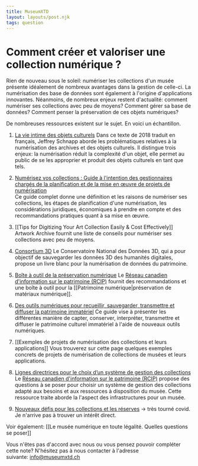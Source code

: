 ```yaml
---
title: MuseumXTD
layout: layouts/post.njk
tags: question
---
```

# Comment créer et valoriser une collection numérique ?
Rien de nouveau sous le soleil: numériser les collections d'un musée présente idéalement de nombreux avantages dans la gestion de celle-ci. La numérisation des base de données sont également à l'origine d'applications innovantes. Néanmoins, de nombreux enjeux restent d'actualité: comment numériser ses collections avec peu de moyens? Comment gérer sa base de données? Comment penser la préservation de ces objets numériques? 

De nombreuses ressources existent sur le sujet. En voici un échantillon. 

1. [La vie intime des objets culturels](https://journals.openedition.org/culturemusees/4871)
   Dans ce texte de 2018 traduit en français, Jeffrey Schnapp aborde les problématiques relatives à la numérisation des archives et des objets culturels. Il distingue trois enjeux: la numérisation réduit la complexité d'un objet, elle permet au public de se les approprier et produit des objets culturels en tant que tels. 
2. [Numérisez vos collections : Guide à l'intention des gestionnaires chargés de la planification et de la mise en œuvre de projets de numérisation](https://www.canada.ca/fr/reseau-information-patrimoine/services/numerisation/numerisez-collections-guide-gestionnaires.html)   
      Ce guide complet donne une définition et les raisons de numériser ses collections, les étapes de planification d'une numérisation, les considérations juridiques, économiques à prendre en compte et des recommandations pratiques quant à sa mise en œuvre. 
3. [[Tips for Digitizing Your Art Collection Easily & Cost Effectively]]
   Artwork Archive fournit une liste de conseils pour numériser ses collections avec peu de moyens.  
4. [Consortium 3D](https://3d.humanities.science/)
    Le Conservatoire National des Données 3D, qui a pour objectif de sauvegarder les données 3D des humanités digitales, propose un livre blanc pour la numérisation de données du patrimoine. 
5. [Boîte à outil de la préservation numérique](https://www.canada.ca/fr/reseau-information-patrimoine/services/preservation-numerique/boite-outils.html)
  Le [Réseau canadien d'information sur le patrimoine (RCIP)](https://www.canada.ca/fr/reseau-information-patrimoine.html) fournit des recommandations et une boîte à outil pour la [[Patrimoine numérique|préservation de matériaux numérique]]. 
6. [Des outils numériques pour recueillir, sauvegarder, transmettre et diffuser la patrimoine immatériel](https://www.culturecdq.ca/images/Annee_numerique/Guides/Guide_Patrimoine_Immateriel.pdf)
  Ce guide vise à présenter les différentes manière de capter, conserver, interpréter, transmettre et diffuser le patrimoine culturel immatériel à l'aide de nouveaux outils numériques.
7. [[Exemples de projets de numérisation des collections et leurs applications]]
   Vous trouverez sur cette page quelques exemples concrets de projets de numérisation de collections de musées et leurs applications. 



9. [Lignes directrices pour le choix d’un système de gestion des collections](https://www.canada.ca/fr/reseau-information-patrimoine/services/systemes-gestion-collections/lignes-directrice-choix-sgc.html)
  Le [Réseau canadien d'information sur le patrimoine (RCIP)](https://www.canada.ca/fr/reseau-information-patrimoine.html) propose des questions à se poser pour choisir un système de gestion des collections adapté aux besoins et aux ressources à disposition du musée. Cette ressource traite aborde la l'aspect des infrastructures pour un musée.     

10. [Nouveaux défis pour les collections et les réserves](https://www.yuca.tv/fr/icom/webinaire-7-octobre-2020) -> très tourné covid. Je n'arrive pas à trouver un intérêt direct. 


Voir également: [[Le musée numérique en toute légalité. Quelles questions se poser]]
 
Vous n'êtes pas d'accord avec nous ou vous pensez pouvoir compléter cette note? N'hésitez pas à nous contacter à l'adresse suivante: [info@museumxtd.ch](mailto:info@museumxtd.ch)
